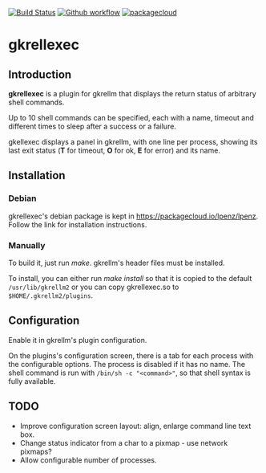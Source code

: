 [![Build Status](https://travis-ci.org/lpenz/gkrellexec.svg?branch=master)](https://travis-ci.org/lpenz/gkrellexec)
[![Github workflow](https://github.com/lpenz/gkrellexec/workflows/CI/badge.svg)](https://github.com/lpenz/gkrellexec/actions)
[![packagecloud](https://img.shields.io/badge/deb-packagecloud.io-844fec.svg)](https://packagecloud.io/app/lpenz/lpenz/search?q=gkrellexec)

gkrellexec
==========

## Introduction

**gkrellexec** is a plugin for gkrellm that displays the return status of
arbitrary shell commands.

Up to 10 shell commands can be specified, each with a name, timeout and
different times to sleep after a success or a failure.

gkellexec displays a panel in gkrellm, with one line per process, showing its
last exit status (**T** for timeout, **O** for ok, **E** for error) and its
name.


## Installation


### Debian

gkrellexec's debian package is kept in https://packagecloud.io/lpenz/lpenz.
Follow the link for installation instructions.


### Manually

To build it, just run *make*. gkrellm's header files must be installed.

To install, you can either run *make install* so that it is copied to
the default ``/usr/lib/gkrellm2`` or you can copy gkrellexec.so to
``$HOME/.gkrellm2/plugins``.


## Configuration

Enable it in gkrellm's plugin configuration.

On the plugins's configuration screen, there is a tab for each process with the
configurable options. The process is disabled if it has no name. The shell
command is run with ``/bin/sh -c "<command>"``, so that shell syntax is fully
available.


## TODO

- Improve configuration screen layout: align, enlarge command line text box.
- Change status indicator from a char to a pixmap - use network pixmaps?
- Allow configurable number of processes.

